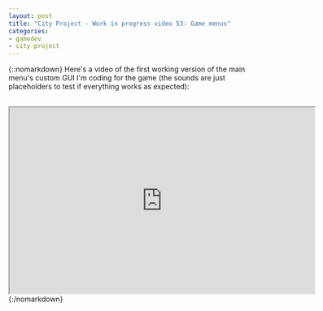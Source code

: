```yaml
---
layout: post
title: "City Project - Work in progress video 53: Game menus"
categories:
- gamedev
- city-project
---
```


{::nomarkdown}
Here's a video of the first working version of the main menu's custom GUI I'm coding for the game (the sounds are just placeholders to test if everything works as expected):<br /><br /><div style="text-align: center;"><iframe height="367" src="http://www.youtube.com/embed/Ey0jnja3zz8" width="600"></iframe></div>
{:/nomarkdown}
